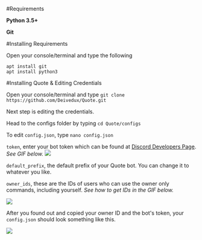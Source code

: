 #Requirements

**Python 3.5+**

**Git**



#Installing Requirements

Open your console/terminal and type the following
```
apt install git
apt install python3
```



#Installing Quote & Editing Credentials

Open your console/terminal and type `git clone https://github.com/Deivedux/Quote.git`

Next step is editing the credentials.

Head to the configs folder by typing `cd Quote/configs`

To edit `config.json`, type `nano config.json`

`token`, enter your bot token which can be found at [Discord Developers Page](https://discordapp.com/developers/applications/me). *See  GIF below.*
![](http://i.imgur.com/jaxgi2P.gif)

`default_prefix`, the default prefix of your Quote bot. You can change it to whatever you like.

`owner_ids`, these are the IDs of users who can use the owner only commands, including yourself. *See how to get IDs in the GIF below.*

![](http://i.imgur.com/UQxBZfJ.gif)

After you found out and copied your owner ID and the bot's token, your `config.json` should look something like this.

![](https://i.imgur.com/MHjaCqh.png)
